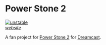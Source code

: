 Power Stone 2
=============
[![unstable](http://badges.github.io/stability-badges/dist/unstable.svg)](http://github.com/badges/stability-badges) <br>
[*website*](http://powerstone2.com/) <br>

A fan project for [Power Stone 2](https://en.wikipedia.org/wiki/Power_Stone_2) for [Dreamcast](https://en.wikipedia.org/wiki/Dreamcast). <br>
